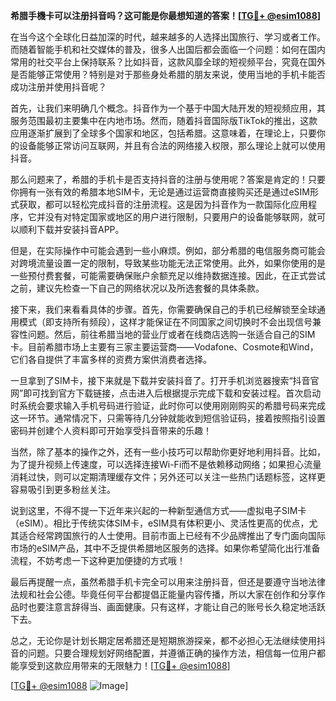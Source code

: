 **希腊手機卡可以注册抖音吗？这可能是你最想知道的答案！[[TG💪+ @esim1088](https://t.me/s/esim1088)]**

在当今这个全球化日益加深的时代，越来越多的人选择出国旅行、学习或者工作。而随着智能手机和社交媒体的普及，很多人出国后都会面临一个问题：如何在国内常用的社交平台上保持联系？比如抖音，这款风靡全球的短视频平台，究竟在国外是否能够正常使用？特别是对于那些身处希腊的朋友来说，使用当地的手机卡能否成功注册并使用抖音呢？

首先，让我们来明确几个概念。抖音作为一个基于中国大陆开发的短视频应用，其服务范围最初主要集中在内地市场。然而，随着抖音国际版TikTok的推出，这款应用逐渐扩展到了全球多个国家和地区，包括希腊。这意味着，在理论上，只要你的设备能够正常访问互联网，并且有合法的网络接入权限，那么理论上就可以使用抖音。

那么问题来了，希腊的手机卡是否支持抖音的注册与使用呢？答案是肯定的！只要你拥有一张有效的希腊本地SIM卡，无论是通过运营商直接购买还是通过eSIM形式获取，都可以轻松完成抖音的注册流程。这是因为抖音作为一款国际化应用程序，它并没有对特定国家或地区的用户进行限制，只要用户的设备能够联网，就可以顺利下载并安装抖音APP。

但是，在实际操作中可能会遇到一些小麻烦。例如，部分希腊的电信服务商可能会对跨境流量设置一定的限制，导致某些功能无法正常使用。此外，如果你使用的是一些预付费套餐，可能需要确保账户余额充足以维持数据连接。因此，在正式尝试之前，建议先检查一下自己的网络状况以及所选套餐的具体条款。

接下来，我们来看看具体的步骤。首先，你需要确保自己的手机已经解锁至全球通用模式（即支持所有频段），这样才能保证在不同国家之间切换时不会出现信号兼容性问题。然后，前往希腊当地的营业厅或者在线商店选购一张适合自己的SIM卡。目前希腊市场上主要有三家主要运营商——Vodafone、Cosmote和Wind，它们各自提供了丰富多样的资费方案供消费者选择。

一旦拿到了SIM卡，接下来就是下载并安装抖音了。打开手机浏览器搜索“抖音官网”即可找到官方下载链接，点击进入后根据提示完成下载和安装过程。首次启动时系统会要求输入手机号码进行验证，此时你可以使用刚刚购买的希腊号码来完成这一环节。通常情况下，只需等待几分钟就能收到短信验证码，接着按照指引设置密码并创建个人资料即可开始享受抖音带来的乐趣！

当然，除了基本的操作之外，还有一些小技巧可以帮助你更好地利用抖音。比如，为了提升视频上传速度，可以选择连接Wi-Fi而不是依赖移动网络；如果担心流量消耗过快，则可以定期清理缓存文件；另外还可以关注一些热门话题标签，这样更容易吸引到更多粉丝关注。

说到这里，不得不提一下近年来兴起的一种新型通信方式——虚拟电子SIM卡（eSIM）。相比于传统实体SIM卡，eSIM具有体积更小、灵活性更高的优点，尤其适合经常跨国旅行的人士使用。目前市面上已经有不少品牌推出了专门面向国际市场的eSIM产品，其中不乏提供希腊地区服务的选择。如果你希望简化出行准备流程，不妨考虑一下这种更加便捷的方式哦！

最后再提醒一点，虽然希腊手机卡完全可以用来注册抖音，但还是要遵守当地法律法规和社会公德。毕竟任何平台都提倡正能量内容传播，所以大家在创作和分享作品时也要注意言辞得当、画面健康。只有这样，才能让自己的账号长久稳定地活跃下去。

总之，无论你是计划长期定居希腊还是短期旅游探亲，都不必担心无法继续使用抖音的问题。只要合理规划好网络配置，并遵循正确的操作方法，相信每一位用户都能享受到这款应用带来的无限魅力！[[TG💪+ @esim1088](https://t.me/s/esim1088)] 

[[TG💪+ @esim1088](https://t.me/s/esim1088) ![Image](https://i.postimg.cc/4NQfJmqS/Snipaste-2025-05-13-00-14-12.png)]